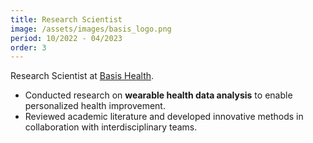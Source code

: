 ```yaml
---
title: Research Scientist
image: /assets/images/basis_logo.png
period: 10/2022 - 04/2023
order: 3
---
```


Research Scientist at [Basis Health](https://basishealth.io/).  

- Conducted research on **wearable health data analysis** to enable personalized health improvement.  
- Reviewed academic literature and developed innovative methods in collaboration with interdisciplinary teams.  
